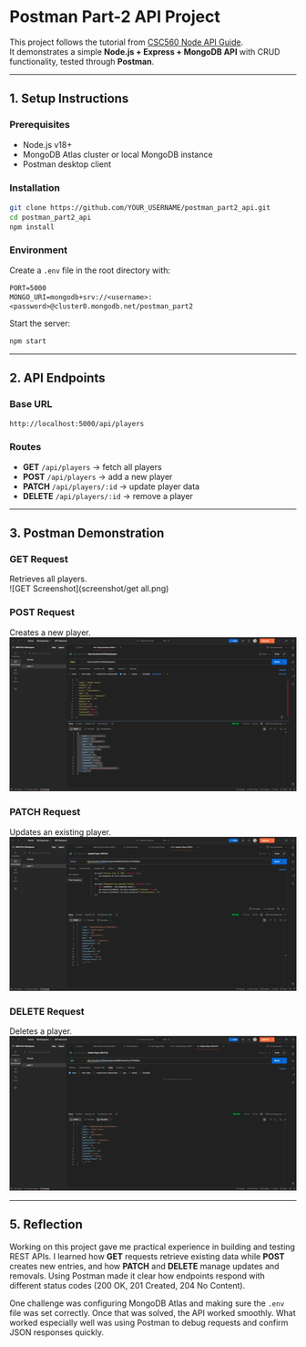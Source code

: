 # Postman Part-2 API Project  

This project follows the tutorial from [CSC560 Node API Guide](https://github.com/aschneider15/CSC560-Rewrite/blob/master/Node%20API/Creating%20API.md).  
It demonstrates a simple **Node.js + Express + MongoDB API** with CRUD functionality, tested through **Postman**.  

---

## 1. Setup Instructions  

### Prerequisites
- Node.js v18+  
- MongoDB Atlas cluster or local MongoDB instance  
- Postman desktop client  

### Installation
```bash
git clone https://github.com/YOUR_USERNAME/postman_part2_api.git
cd postman_part2_api
npm install
```

### Environment
Create a `.env` file in the root directory with:
```
PORT=5000
MONGO_URI=mongodb+srv://<username>:<password>@cluster0.mongodb.net/postman_part2
```

Start the server:
```bash
npm start
```

---

## 2. API Endpoints  

### Base URL
```
http://localhost:5000/api/players
```

### Routes
- **GET** `/api/players` → fetch all players  
- **POST** `/api/players` → add a new player  
- **PATCH** `/api/players/:id` → update player data  
- **DELETE** `/api/players/:id` → remove a player  

---

## 3. Postman Demonstration  

### GET Request  
Retrieves all players.  
![GET Screenshot](screenshot/get all.png)  

### POST Request  
Creates a new player.  
![POST Screenshot](screenshot/post.png)  


### PATCH Request  
Updates an existing player.  
![PATCH Screenshot](screenshot/patch.png)  

### DELETE Request  
Deletes a player.  
![DELETE Screenshot](screenshot/delete.png)  


---

## 5. Reflection  

Working on this project gave me practical experience in building and testing REST APIs. I learned how **GET** requests retrieve existing data while **POST** creates new entries, and how **PATCH** and **DELETE** manage updates and removals. Using Postman made it clear how endpoints respond with different status codes (200 OK, 201 Created, 204 No Content).  

One challenge was configuring MongoDB Atlas and making sure the `.env` file was set correctly. Once that was solved, the API worked smoothly. What worked especially well was using Postman to debug requests and confirm JSON responses quickly.  
